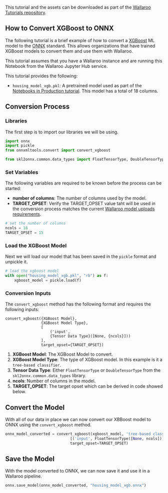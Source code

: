 This tutorial and the assets can be downloaded as part of the [Wallaroo Tutorials repository](https://github.com/WallarooLabs/Wallaroo_Tutorials/tree/main/model_conversion/xgboost-to-onnx).

## How to Convert XGBoost to ONNX

The following tutorial is a brief example of how to convert a [XGBoost](https://xgboost.readthedocs.io/en/stable/index.html) ML model to the [ONNX](https://onnx.ai/ ) standard.  This allows organizations that have trained XGBoost models to convert them and use them with Wallaroo.

This tutorial assumes that you have a Wallaroo instance and are running this Notebook from the Wallaroo Jupyter Hub service.

This tutorial provides the following:

* `housing_model_xgb.pkl`: A pretrained model used as part of the [Notebooks in Production tutorial](https://github.com/WallarooLabs/Wallaroo_Tutorials/tree/main/notebooks_in_prod).  This model has a total of 18 columns.

## Conversion Process

### Libraries

The first step is to import our libraries we will be using.

```python
import onnx
import pickle
from onnxmltools.convert import convert_xgboost

from skl2onnx.common.data_types import FloatTensorType, DoubleTensorType
```

### Set Variables

The following variables are required to be known before the process can be started:

* **number of columns**:  The number of columns used by the model.
* **TARGET_OPSET**: Verify the TARGET_OPSET value taht will be used in the conversion process matches the current [Wallaroo model uploads requirements](https://docs.wallaroo.ai/wallaroo-operations-guide/wallaroo-model-management/#upload-models-to-a-workspace).

```python
# set the number of columns
ncols = 18
TARGET_OPSET = 15
```

### Load the XGBoost Model

Next we will load our model that has been saved in the `pickle` format and unpickle it.

```python
# load the xgboost model
with open("housing_model_xgb.pkl", "rb") as f:
    xgboost_model = pickle.load(f)
```

### Conversion Inputs

The `convert_xgboost` method has the following format and requires the following inputs:

```
convert_xgboost({XGBoost Model}, 
                {XGBoost Model Type},
                [
                    ('input', 
                    {Tensor Data Type}([None, {ncols}]))
                ],
                target_opset={TARGET_OPSET})
```
    
1. **XGBoost Model**:  The XGBoost Model to convert.
1. **XGBoost Model Type**: The type of XGBoost model.  In this example is it a `tree-based classifier`.
1. **Tensor Data Type**:  Either `FloatTensorType` or `DoubleTensorType` from the `skl2onnx.common.data_types` library.
1. **ncols**:  Number of columns in the model.
1. **TARGET_OPSET**:  The target opset which can be derived in code showed below.

## Convert the Model

With all of our data in place we can now convert our XBBoost model to ONNX using the `convert_xgboost` method.

```python
onnx_model_converted = convert_xgboost(xgboost_model, 'tree-based classifier',
                             [('input', FloatTensorType([None, ncols]))],
                             target_opset=TARGET_OPSET)
```

## Save the Model

With the model converted to ONNX, we can now save it and use it in a Wallaroo pipeline.

```python
onnx.save_model(onnx_model_converted, "housing_model_xgb.onnx")
```

```python

```

